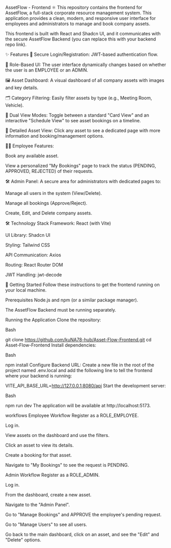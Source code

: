 AssetFlow - Frontend ⚛️
This repository contains the frontend for AssetFlow, a full-stack corporate resource management system. This application provides a clean, modern, and responsive user interface for employees and administrators to manage and book company assets.

This frontend is built with React and Shadcn UI, and it communicates with the secure AssetFlow Backend (you can replace this with your backend repo link).

✨ Features
🔐 Secure Login/Registration: JWT-based authentication flow.

👤 Role-Based UI: The user interface dynamically changes based on whether the user is an EMPLOYEE or an ADMIN.

🖼️ Asset Dashboard: A visual dashboard of all company assets with images and key details.

🗂️ Category Filtering: Easily filter assets by type (e.g., Meeting Room, Vehicle).

📅 Dual View Modes: Toggle between a standard "Card View" and an interactive "Schedule View" to see asset bookings on a timeline.

📄 Detailed Asset View: Click any asset to see a dedicated page with more information and booking/management options.

👩‍💼 Employee Features:

Book any available asset.

View a personalized "My Bookings" page to track the status (PENDING, APPROVED, REJECTED) of their requests.

🛠️ Admin Panel: A secure area for administrators with dedicated pages to:

Manage all users in the system (View/Delete).

Manage all bookings (Approve/Reject).

Create, Edit, and Delete company assets.

🛠️ Technology Stack
Framework: React (with Vite)

UI Library: Shadcn UI

Styling: Tailwind CSS

API Communication: Axios

Routing: React Router DOM

JWT Handling: jwt-decode

🚀 Getting Started
Follow these instructions to get the frontend running on your local machine.

Prerequisites
Node.js and npm (or a similar package manager).

The AssetFlow Backend must be running separately.

Running the Application
Clone the repository:

Bash

git clone https://github.com/kuNA78-hub/Asset-Flow-Frontend.git
cd Asset-Flow-Frontend
Install dependencies:

Bash

npm install
Configure Backend URL:
Create a new file in the root of the project named .env.local and add the following line to tell the frontend where your backend is running:

VITE_API_BASE_URL=http://127.0.0.1:8080/api
Start the development server:

Bash

npm run dev
The application will be available at http://localhost:5173.

workflows
Employee Workflow
Register as a ROLE_EMPLOYEE.

Log in.

View assets on the dashboard and use the filters.

Click an asset to view its details.

Create a booking for that asset.

Navigate to "My Bookings" to see the request is PENDING.

Admin Workflow
Register as a ROLE_ADMIN.

Log in.

From the dashboard, create a new asset.

Navigate to the "Admin Panel".

Go to "Manage Bookings" and APPROVE the employee's pending request.

Go to "Manage Users" to see all users.

Go back to the main dashboard, click on an asset, and see the "Edit" and "Delete" options.
